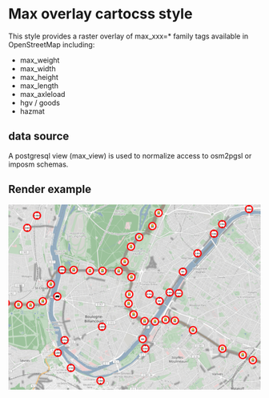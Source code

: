 # Max overlay cartocss style

This style provides a raster overlay of max_xxx=* family tags available in OpenStreetMap including:
- max_weight
- max_width
- max_height
- max_length
- max_axleload
- hgv / goods
- hazmat

## data source

A postgresql view (max_view) is used to normalize access to osm2pgsl or imposm schemas.

## Render example

![max-cartocss render example](max-cartocss.png)

